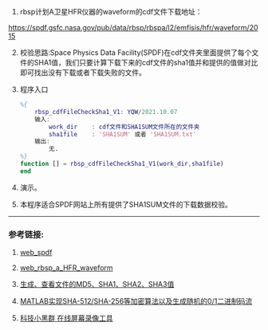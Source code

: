 1. rbsp计划A卫星HFR仪器的waveform的cdf文件下载地址：

https://spdf.gsfc.nasa.gov/pub/data/rbsp/rbspa/l2/emfisis/hfr/waveform/2015

2. 校验思路:Space Physics Data Facility(SPDF)在cdf文件夹里面提供了每个文件的SHA1值，我们只要计算下载下来的cdf文件的sha1值并和提供的值做对比即可找出没有下载或者下载失败的文件。

3. 程序入口

   ```matlab
   %{
       rbsp_cdfFileCheckSha1_V1: YQW/2021.10.07  
       输入:
           work_dir    : cdf文件和SHA1SUM文件所在的文件夹
           sha1file    : 'SHA1SUM' 或者 'SHA1SUM.txt'
       输出:
           无.
   %}
   function [] = rbsp_cdfFileCheckSha1_V1(work_dir,sha1file)
   end
   ```
   
4. 演示。

5. 本程序适合SPDF网站上所有提供了SHA1SUM文件的下载数据校验。


***
### 参考链接:

1. [web_spdf](https://spdf.gsfc.nasa.gov/)

2. [web_rbsp_a_HFR_waveform](https://spdf.gsfc.nasa.gov/pub/data/rbsp/rbspa/l2/emfisis/hfr/waveform/)

3. [生成、查看文件的MD5、SHA1、SHA2、SHA3值](https://blog.csdn.net/COCO56/article/details/106161207)

4. [MATLAB实现SHA-512/SHA-256等加密算法以及生成随机的0/1二进制码流](https://blog.csdn.net/Harbour_zhang/article/details/103084622)

5. [科技小黑群 在线屏幕录像工具](http://www.xiaoheiqun.vip/topic-2020.html)

   

   

